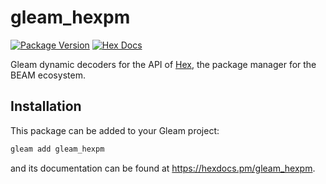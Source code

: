 # gleam_hexpm

[![Package Version](https://img.shields.io/hexpm/v/gleam_hexpm)](https://hex.pm/packages/gleam_hexpm)
[![Hex Docs](https://img.shields.io/badge/hex-docs-ffaff3)](https://hexdocs.pm/gleam_hexpm/)

Gleam dynamic decoders for the API of [Hex](https://hex.pm/), the package
manager for the BEAM ecosystem.

## Installation

This package can be added to your Gleam project:

```sh
gleam add gleam_hexpm
```

and its documentation can be found at <https://hexdocs.pm/gleam_hexpm>.
